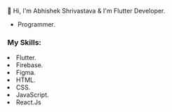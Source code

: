 👋 Hi, I'm Abhishek Shrivastava & I'm Flutter Developer.
- Programmer.
<h3>My Skills:</h3>
<li>Flutter.</li>
<li>Firebase.</li>
<li>Figma.</li>
<li>HTML.</li>
<li>CSS.</li>
<li>JavaScript.</li>
<li>React.Js</li>
  
 
  
 
